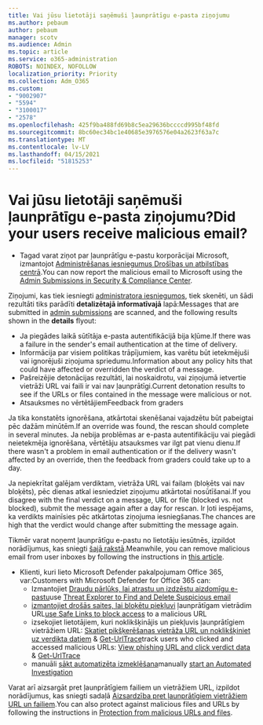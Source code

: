 ```yaml
---
title: Vai jūsu lietotāji saņēmuši ļaunprātīgu e-pasta ziņojumu
ms.author: pebaum
author: pebaum
manager: scotv
ms.audience: Admin
ms.topic: article
ms.service: o365-administration
ROBOTS: NOINDEX, NOFOLLOW
localization_priority: Priority
ms.collection: Adm_O365
ms.custom:
- "9002907"
- "5594"
- "3100017"
- "2578"
ms.openlocfilehash: 425f9ba488fd69b8c5ea29636bccccd995bf48fd
ms.sourcegitcommit: 8bc60ec34bc1e40685e3976576e04a2623f63a7c
ms.translationtype: MT
ms.contentlocale: lv-LV
ms.lasthandoff: 04/15/2021
ms.locfileid: "51815253"
---
```

# <a name="did-your-users-receive-malicious-email"></a><span data-ttu-id="8a63b-102">Vai jūsu lietotāji saņēmuši ļaunprātīgu e-pasta ziņojumu?</span><span class="sxs-lookup"><span data-stu-id="8a63b-102">Did your users receive malicious email?</span></span>

- <span data-ttu-id="8a63b-103">Tagad varat ziņot par ļaunprātīgu e-pastu korporācijai Microsoft, izmantojot [Administrēšanas iesniegumus Drošības un atbilstības centrā](https://sip.protection.office.com/reportsubmission).</span><span class="sxs-lookup"><span data-stu-id="8a63b-103">You can now report the malicious email to Microsoft using the [Admin Submissions in Security & Compliance Center](https://sip.protection.office.com/reportsubmission).</span></span>

<span data-ttu-id="8a63b-104">Ziņojumi, kas tiek iesniegti [administratora iesniegumos](https://sip.protection.office.com/reportsubmission), tiek skenēti, un šādi rezultāti tiks parādīti **detalizētajā informatīvajā** lapā:</span><span class="sxs-lookup"><span data-stu-id="8a63b-104">Messages that are submitted in [admin submissions](https://sip.protection.office.com/reportsubmission) are scanned, and the following results shown in the **details** flyout:</span></span>

- <span data-ttu-id="8a63b-105">Ja piegādes laikā sūtītāja e-pasta autentifikācijā bija kļūme.</span><span class="sxs-lookup"><span data-stu-id="8a63b-105">If there was a failure in the sender's email authentication at the time of delivery.</span></span>
- <span data-ttu-id="8a63b-106">Informācija par visiem politikas trāpījumiem, kas varētu būt ietekmējuši vai ignorējuši ziņojuma spriedumu.</span><span class="sxs-lookup"><span data-stu-id="8a63b-106">Information about any policy hits that could have affected or overridden the verdict of a message.</span></span>
- <span data-ttu-id="8a63b-107">Pašreizējie detonācijas rezultāti, lai noskaidrotu, vai ziņojumā ietvertie vietrāži URL vai faili ir vai nav ļaunprātīgi.</span><span class="sxs-lookup"><span data-stu-id="8a63b-107">Current detonation results to see if the URLs or files contained in the message were malicious or not.</span></span>
- <span data-ttu-id="8a63b-108">Atsauksmes no vērtētājiem</span><span class="sxs-lookup"><span data-stu-id="8a63b-108">Feedback from graders</span></span>

<span data-ttu-id="8a63b-109">Ja tika konstatēts ignorēšana, atkārtotai skenēšanai vajadzētu būt pabeigtai pēc dažām minūtēm.</span><span class="sxs-lookup"><span data-stu-id="8a63b-109">If an override was found, the rescan should complete in several minutes.</span></span> <span data-ttu-id="8a63b-110">Ja nebija problēmas ar e-pasta autentifikāciju vai piegādi neietekmēja ignorēšana, vērtētāju atsauksmes var ilgt pat vienu dienu.</span><span class="sxs-lookup"><span data-stu-id="8a63b-110">If there wasn't a problem in email authentication or if the delivery wasn't affected by an override, then the feedback from graders could take up to a day.</span></span>

<span data-ttu-id="8a63b-111">Ja nepiekrītat galējam verdiktam, vietrāža URL vai failam (bloķēts vai nav bloķēts), pēc dienas atkal iesniedziet ziņojumu atkārtotai nosūtīšanai.</span><span class="sxs-lookup"><span data-stu-id="8a63b-111">If you disagree with the final verdict on a message, URL or file (blocked vs. not blocked), submit the message again after a day for rescan.</span></span> <span data-ttu-id="8a63b-112">Ir ļoti iespējams, ka verdikts mainīsies pēc atkārtotas ziņojuma iesniegšanas.</span><span class="sxs-lookup"><span data-stu-id="8a63b-112">The chances are high that the verdict would change after submitting the message again.</span></span>

<span data-ttu-id="8a63b-113">Tikmēr varat noņemt ļaunprātīgu e-pastu no lietotāju iesūtnēs, izpildot norādījumus, kas sniegti [šajā rakstā](https://docs.microsoft.com/microsoft-365/compliance/search-for-and-delete-messages-in-your-organization).</span><span class="sxs-lookup"><span data-stu-id="8a63b-113">Meanwhile, you can remove malicious email from user inboxes by following the instructions in [this article](https://docs.microsoft.com/microsoft-365/compliance/search-for-and-delete-messages-in-your-organization).</span></span>

- <span data-ttu-id="8a63b-114">Klienti, kuri lieto Microsoft Defender pakalpojumam Office 365, var:</span><span class="sxs-lookup"><span data-stu-id="8a63b-114">Customers with Microsoft Defender for Office 365 can:</span></span>
    - <span data-ttu-id="8a63b-115">Izmantojiet [Draudu pārlūks, lai atrastu un izdzēstu aizdomīgu e-pastu](https://docs.microsoft.com/microsoft-365/security/office-365-security/investigate-malicious-email-that-was-delivered)</span><span class="sxs-lookup"><span data-stu-id="8a63b-115">use [Threat Explorer to Find and Delete Suspicious email](https://docs.microsoft.com/microsoft-365/security/office-365-security/investigate-malicious-email-that-was-delivered)</span></span>
    - <span data-ttu-id="8a63b-116">[izmantojiet drošās saites, lai bloķētu piekļuvi](https://docs.microsoft.com/microsoft-365/security/office-365-security/atp-safe-links) ļaunprātīgam vietrādim URL</span><span class="sxs-lookup"><span data-stu-id="8a63b-116">[use Safe Links to block access](https://docs.microsoft.com/microsoft-365/security/office-365-security/atp-safe-links) to a malicious URL</span></span>
    - <span data-ttu-id="8a63b-117">izsekojiet lietotājiem, kuri noklikšķinājis un piekļuvis ļaunprātīgiem vietrāžiem URL: [Skatiet pikšķerēšanas vietrāža URL un noklikšķiniet uz verdikta datiem](https://docs.microsoft.com/microsoft-365/security/office-365-security/threat-explorer) & [Get-UrlTrace](https://docs.microsoft.com/powershell/module/exchange/get-urltrace)</span><span class="sxs-lookup"><span data-stu-id="8a63b-117">track users who clicked and accessed malicious URLs: [View phishing URL and click verdict data](https://docs.microsoft.com/microsoft-365/security/office-365-security/threat-explorer) & [Get-UrlTrace](https://docs.microsoft.com/powershell/module/exchange/get-urltrace)</span></span>
    - <span data-ttu-id="8a63b-118">manuāli [sākt automatizēta izmeklēšana](https://docs.microsoft.com/microsoft-365/security/office-365-security/automated-investigation-response-office)</span><span class="sxs-lookup"><span data-stu-id="8a63b-118">manually [start an Automated Investigation](https://docs.microsoft.com/microsoft-365/security/office-365-security/automated-investigation-response-office)</span></span>

<span data-ttu-id="8a63b-119">Varat arī aizsargāt pret ļaunprātīgiem failiem un vietrāžiem URL, izpildot norādījumus, kas sniegti sadaļā [Aizsardzība pret ļaunprātīgiem vietrāžiem URL un failiem](https://docs.microsoft.com/microsoft-365/security/office-365-security/protect-against-threats).</span><span class="sxs-lookup"><span data-stu-id="8a63b-119">You can also protect against malicious files and URLs by following the instructions in [Protection from malicious URLs and files](https://docs.microsoft.com/microsoft-365/security/office-365-security/protect-against-threats).</span></span>